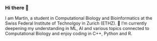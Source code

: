 ### Hi there 👋

I am Martin, a student in Computational Biology and Bioinformatics at the Swiss Federal Institute of Technolgoy in Zurich (ETHZ). 
🌱 I’m currently deepening my understanding in ML, AI and various topics connected to Computational Biology and enjoy coding in C++, Python and R.
